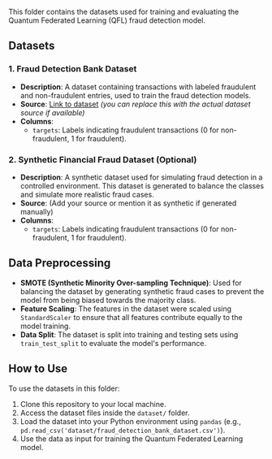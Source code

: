 
This folder contains the datasets used for training and evaluating the Quantum Federated Learning (QFL) fraud detection model.

## Datasets

### 1. Fraud Detection Bank Dataset
- **Description**: A dataset containing transactions with labeled fraudulent and non-fraudulent entries, used to train the fraud detection models.
- **Source**: [Link to dataset](https://some-dataset-link.com) *(you can replace this with the actual dataset source if available)*
- **Columns**: 
  - `targets`: Labels indicating fraudulent transactions (0 for non-fraudulent, 1 for fraudulent).

### 2. Synthetic Financial Fraud Dataset (Optional)
- **Description**: A synthetic dataset used for simulating fraud detection in a controlled environment. This dataset is generated to balance the classes and simulate more realistic fraud cases.
- **Source**: (Add your source or mention it as synthetic if generated manually)
- **Columns**: 
  - `targets`: Labels indicating fraudulent transactions (0 for non-fraudulent, 1 for fraudulent).

## Data Preprocessing

- **SMOTE (Synthetic Minority Over-sampling Technique)**: Used for balancing the dataset by generating synthetic fraud cases to prevent the model from being biased towards the majority class.
- **Feature Scaling**: The features in the dataset were scaled using `StandardScaler` to ensure that all features contribute equally to the model training.
- **Data Split**: The dataset is split into training and testing sets using `train_test_split` to evaluate the model's performance.

## How to Use

To use the datasets in this folder:
1. Clone this repository to your local machine.
2. Access the dataset files inside the `dataset/` folder.
3. Load the dataset into your Python environment using `pandas` (e.g., `pd.read_csv('dataset/fraud_detection_bank_dataset.csv')`).
4. Use the data as input for training the Quantum Federated Learning model.



